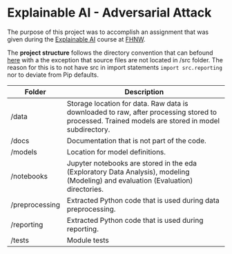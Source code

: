 # Explainable AI - Adversarial Attack

The purpose of this project was to accomplish an assignment that was given during the
[Explainable AI](https://www.fhnw.ch/de/weiterbildung/technik/explainable-ai) course at
[FHNW](https://www.fhnw.ch).

[//]: # (TODO: write idea)

The **project structure** follows the directory convention that can
befound [here](https://towardsdatascience.com/manage-your-data-science-project-structure-in-early-stage-95f91d4d0600)
with a the exception that source files are not located in /src folder. The reason for this is to not have src in import
statements `import src.reporting` nor to deviate from Pip defaults.

| Folder         | Description                                                                                                                                                |
|----------------|------------------------------------------------------------------------------------------------------------------------------------------------------------|
| /data          | Storage location for data. Raw data is downloaded to raw, after processing stored to processed. Trained models are stored in model subdirectory.           |
| /docs          | Documentation that is not part of the code.                                                                                                                |
| /models        | Location for model definitions.                                                                                                                            |
| /notebooks     | Jupyter notebooks are stored in the eda (Exploratory Data Analysis), modeling (Modeling) and evaluation (Evaluation) directories.                          |
| /preprocessing | Extracted Python code that is used during data preprocessing.                                                                                              |
| /reporting     | Extracted Python code that is used during reporting.                                                                                                       |
| /tests         | Module tests                                    